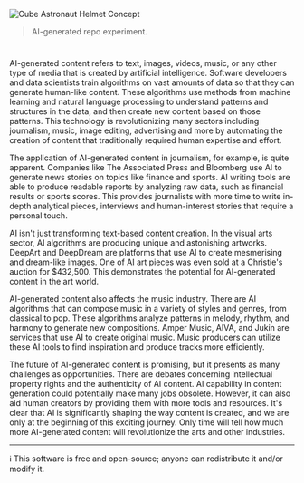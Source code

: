 ![Cube Astronaut Helmet Concept](https://github.com/user-attachments/assets/c9c26015-d3e8-4dbd-8fe9-5719ac7908af)

> AI-generated repo experiment.
#

AI-generated content refers to text, images, videos, music, or any other type of media that is created by artificial intelligence. Software developers and data scientists train algorithms on vast amounts of data so that they can generate human-like content. These algorithms use methods from machine learning and natural language processing to understand patterns and structures in the data, and then create new content based on those patterns. This technology is revolutionizing many sectors including journalism, music, image editing, advertising and more by automating the creation of content that traditionally required human expertise and effort.

The application of AI-generated content in journalism, for example, is quite apparent. Companies like The Associated Press and Bloomberg use AI to generate news stories on topics like finance and sports. AI writing tools are able to produce readable reports by analyzing raw data, such as financial results or sports scores. This provides journalists with more time to write in-depth analytical pieces, interviews and human-interest stories that require a personal touch.

AI isn't just transforming text-based content creation. In the visual arts sector, AI algorithms are producing unique and astonishing artworks. DeepArt and DeepDream are platforms that use AI to create mesmerising and dream-like images. One of AI art pieces was even sold at a Christie's auction for $432,500. This demonstrates the potential for AI-generated content in the art world.

AI-generated content also affects the music industry. There are AI algorithms that can compose music in a variety of styles and genres, from classical to pop. These algorithms analyze patterns in melody, rhythm, and harmony to generate new compositions. Amper Music, AIVA, and Jukin are services that use AI to create original music. Music producers can utilize these AI tools to find inspiration and produce tracks more efficiently.

The future of AI-generated content is promising, but it presents as many challenges as opportunities. There are debates concerning intellectual property rights and the authenticity of AI content. AI capability in content generation could potentially make many jobs obsolete. However, it can also aid human creators by providing them with more tools and resources. It's clear that AI is significantly shaping the way content is created, and we are only at the beginning of this exciting journey. Only time will tell how much more AI-generated content will revolutionize the arts and other industries.

***
ℹ️ This software is free and open-source; anyone can redistribute it and/or modify it.
